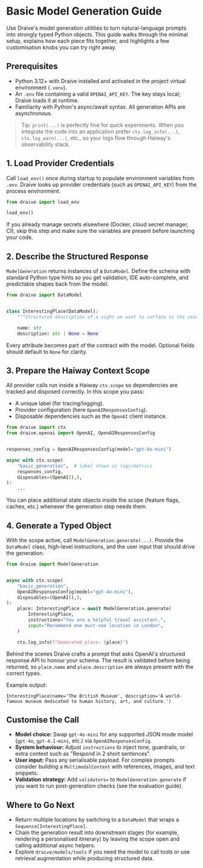 # Basic Model Generation Guide

Use Draive's model generation utilities to turn natural-language prompts into strongly typed Python objects. This guide walks through the minimal setup, explains how each piece fits together, and highlights a few customisation knobs you can try right away.

## Prerequisites
- Python 3.12+ with Draive installed and activated in the project virtual environment (`.venv`).
- An `.env` file containing a valid `OPENAI_API_KEY`. The key stays local; Draive loads it at runtime.
- Familiarity with Python's async/await syntax. All generation APIs are asynchronous.

> Tip: `print(...)` is perfectly fine for quick experiments. When you integrate the code into an application prefer `ctx.log_info(...)`, `ctx.log_warn(...)`, etc., so your logs flow through Haiway's observability stack.

## 1. Load Provider Credentials
Call `load_env()` once during startup to populate environment variables from `.env`. Draive looks up provider credentials (such as `OPENAI_API_KEY`) from the process environment.

```python
from draive import load_env

load_env()
```

If you already manage secrets elsewhere (Docker, cloud secret manager, CI), skip this step and make sure the variables are present before launching your code.

## 2. Describe the Structured Response
`ModelGeneration` returns instances of a `DataModel`. Define the schema with standard Python type hints so you get validation, IDE auto-complete, and predictable shapes back from the model.

```python
from draive import DataModel


class InterestingPlace(DataModel):
    """Structured description of a sight we want to surface to the user."""

    name: str
    description: str | None = None
```

Every attribute becomes part of the contract with the model. Optional fields should default to `None` for clarity.

## 3. Prepare the Haiway Context Scope
All provider calls run inside a Haiway `ctx.scope` so dependencies are tracked and disposed correctly. In this scope you pass:
- A unique label (for tracing/logging).
- Provider configuration (here `OpenAIResponsesConfig`).
- Disposable dependencies such as the `OpenAI` client instance.

```python
from draive import ctx
from draive.openai import OpenAI, OpenAIResponsesConfig


responses_config = OpenAIResponsesConfig(model="gpt-4o-mini")

async with ctx.scope(
    "basic_generation",  # label shown in logs/metrics
    responses_config,
    disposables=(OpenAI(),),
):
    ...
```

You can place additional state objects inside the scope (feature flags, caches, etc.) whenever the generation step needs them.

## 4. Generate a Typed Object
With the scope active, call `ModelGeneration.generate(...)`. Provide the `DataModel` class, high-level instructions, and the user input that should drive the generation.

```python
from draive import ModelGeneration


async with ctx.scope(
    "basic_generation",
    OpenAIResponsesConfig(model="gpt-4o-mini"),
    disposables=(OpenAI(),),
):
    place: InterestingPlace = await ModelGeneration.generate(
        InterestingPlace,
        instructions="You are a helpful travel assistant.",
        input="Recommend one must-see location in London",
    )

    ctx.log_info(f"Generated place: {place}")
```

Behind the scenes Draive crafts a prompt that asks OpenAI's structured response API to honour your schema. The result is validated before being returned, so `place.name` and `place.description` are always present with the correct types.

Example output:

```text
InterestingPlace(name='The British Museum', description='A world-famous museum dedicated to human history, art, and culture.')
```

## Customise the Call
- **Model choice:** Swap `gpt-4o-mini` for any supported JSON mode model (`gpt-4o`, `gpt-4.1-mini`, etc.) via `OpenAIResponsesConfig`.
- **System behaviour:** Adjust `instructions` to inject tone, guardrails, or extra context such as "Respond in 2 short sentences".
- **User input:** Pass any serialisable payload. For complex prompts consider building a `MultimodalContent` with references, images, and text snippets.
- **Validation strategy:** Add `validators=` to `ModelGeneration.generate` if you want to run post-generation checks (see the evaluation guide).

## Where to Go Next
- Return multiple locations by switching to a `DataModel` that wraps a `Sequence[InterestingPlace]`.
- Chain the generation result into downstream stages (for example, rendering a personalised itinerary) by leaving the scope open and calling additional async helpers.
- Explore `draive/models/tools` if you need the model to call tools or use retrieval augmentation while producing structured data.
